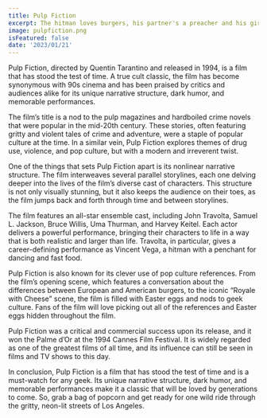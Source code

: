 ```yaml
---
title: Pulp Fiction
excerpt: The hitman loves burgers, his partner's a preacher and his girlfriend's a druggie. Sometimes crime is a work of art.
image: pulpfiction.png
isFeatured: false
date: '2023/01/21'
---
```


Pulp Fiction, directed by Quentin Tarantino and released in 1994, is a film that has stood the test of time. A true cult classic, the film has become synonymous with 90s cinema and has been praised by critics and audiences alike for its unique narrative structure, dark humor, and memorable performances.

The film’s title is a nod to the pulp magazines and hardboiled crime novels that were popular in the mid-20th century. These stories, often featuring gritty and violent tales of crime and adventure, were a staple of popular culture at the time. In a similar vein, Pulp Fiction explores themes of drug use, violence, and pop culture, but with a modern and irreverent twist.

One of the things that sets Pulp Fiction apart is its nonlinear narrative structure. The film interweaves several parallel storylines, each one delving deeper into the lives of the film’s diverse cast of characters. This structure is not only visually stunning, but it also keeps the audience on their toes, as the film jumps back and forth through time and between storylines.

The film features an all-star ensemble cast, including John Travolta, Samuel L. Jackson, Bruce Willis, Uma Thurman, and Harvey Keitel. Each actor delivers a powerful performance, bringing their characters to life in a way that is both realistic and larger than life. Travolta, in particular, gives a career-defining performance as Vincent Vega, a hitman with a penchant for dancing and fast food.

Pulp Fiction is also known for its clever use of pop culture references. From the film’s opening scene, which features a conversation about the differences between European and American burgers, to the iconic “Royale with Cheese” scene, the film is filled with Easter eggs and nods to geek culture. Fans of the film will love picking out all of the references and Easter eggs hidden throughout the film.

Pulp Fiction was a critical and commercial success upon its release, and it won the Palme d’Or at the 1994 Cannes Film Festival. It is widely regarded as one of the greatest films of all time, and its influence can still be seen in films and TV shows to this day.

In conclusion, Pulp Fiction is a film that has stood the test of time and is a must-watch for any geek. Its unique narrative structure, dark humor, and memorable performances make it a classic that will be loved by generations to come. So, grab a bag of popcorn and get ready for one wild ride through the gritty, neon-lit streets of Los Angeles.